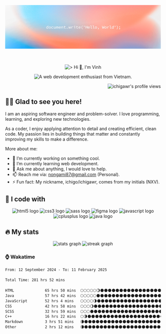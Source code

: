 <div align="center">
  <img
    src="assets/banner.png"
    alt="banner"
  />
</div>

<br />
<br />

<p align="center">
  <img src="https://readme-typing-svg.demolab.com?font=Fira+Code&size=32&duration=3000&pause=500&center=true&width=435&height=50&lines=%3E+Hi+%F0%9F%91%8B%2C+;I'm+Vinh" alt="> Hi 👋, I'm Vinh" />
</p>

<p align="center">
  <img src="https://readme-typing-svg.demolab.com?font=Fira+Code&duration=3500&pause=0&center=true&repeat=false&width=600&height=30&lines=A+web+development+enthusiast+from+Vietnam." alt="A web development enthusiast from Vietnam." />
</p>

<p align="right">
  <img
    src="https://komarev.com/ghpvc/?username=ichigawr&label=Profile%20views&color=0e75b6&style=for-the-badge"
    alt="ichigawr's profile views"
  />
</p>

<h2 align="left">🙋‍♂️ Glad to see you here!</h2>

<p align="left">I am an aspiring software engineer and problem-solver. I love programming, learning, and exploring new technologies.</p>

<p align="left">
  As a coder, I enjoy applying attention to detail and creating efficient, clean code.
  My passion lies in building things that matter and constantly improving my skills to make a difference.
</p>

<p>More about me:</p>

<ul align="left">
  <li>🔭 I’m currently working on something cool.</li>
  <li>🌱 I’m currently learning web development.</li>
  <li>💬 Ask me about anything, I would love to help.</li>
  <li>📫 Reach me via: <a href="mailto:nongami87@gmail.com">nongami87@gmail.com</a> (Personal).</li>
  <li>⚡ Fun fact: My nickname, ichigo/ichigawr, comes from my initials (NXV).</li>
</ul>

<h2 align="left">🔧 I code with</h2>

<div align="center">
  <img src="https://cdn.jsdelivr.net/gh/devicons/devicon/icons/html5/html5-original.svg" height="40" width="60" alt="html5 logo" />
  <img src="https://cdn.jsdelivr.net/gh/devicons/devicon/icons/css3/css3-original.svg" height="40" width="60" alt="css3 logo" />
  <img src="https://cdn.jsdelivr.net/gh/devicons/devicon/icons/sass/sass-original.svg" height="40" width="60" alt="sass logo" />
  <img src="https://cdn.jsdelivr.net/gh/devicons/devicon/icons/figma/figma-original.svg" height="40" width="60" alt="figma logo" />
  <img src="https://cdn.jsdelivr.net/gh/devicons/devicon/icons/javascript/javascript-original.svg" height="40" width="60" alt="javascript logo" />
  <img src="https://cdn.jsdelivr.net/gh/devicons/devicon/icons/cplusplus/cplusplus-original.svg" height="40" width="60" alt="cplusplus logo" />
  <img src="https://cdn.jsdelivr.net/gh/devicons/devicon/icons/java/java-original.svg" height="40" width="60" alt="java logo" />
  <!-- <img src="https://skillicons.dev/icons?i=html,css,sass,figma,js,cpp,java,git,github" alt="dev icons" /> -->
</div>

<h2 align="left">🔥 My stats</h2>

<div align="center">
  <!-- Stats Card -->
  <picture>
    <source
      srcset="https://github-readme-stats.vercel.app/api?username=ichigawr&hide_title=true&rank_icon=github&show_icons=true&include_all_commits=true&count_private=true&disable_animations=false&theme=dracula&locale=en&hide_border=true&order=1"
      media="(prefers-color-scheme: dark)"
    />
    <source
      srcset="https://github-readme-stats.vercel.app/api?username=ichigawr&hide_title=true&rank_icon=github&show_icons=true&include_all_commits=true&count_private=true&disable_animations=false&locale=en&order=1"
      media="(prefers-color-scheme: light), (prefers-color-scheme: no-preference)"
    />
    <img src="https://github-readme-stats.vercel.app/api?username=ichigawr" height="150" alt="stats graph"  />
  </picture>
  <!-- Streak Card -->
  <picture>
    <source
      srcset="https://github-readme-streak-stats-ichigawr.vercel.app?user=ichigawr&locale=en&theme=dracula&hide_border=true&order=3"
      media="(prefers-color-scheme: dark)"
    />
    <source
      srcset="https://github-readme-streak-stats-ichigawr.vercel.app?user=ichigawr&locale=en&order=3"
      media="(prefers-color-scheme: light), (prefers-color-scheme: no-preference)"
    />
    <img src="https://github-readme-streak-stats-ichigawr.vercel.app?user=ichigawr" height="150" alt="streak graph"  />
  </picture>
</div>

<h3>⌚ Wakatime</h3>

<!--START_SECTION:waka-->

```txt
From: 12 September 2024 - To: 11 February 2025

Total Time: 281 hrs 52 mins

HTML              65 hrs 50 mins  🌕🌕🌕🌕🌕🌖🌑🌑🌑🌑🌑🌑🌑🌑🌑🌑🌑🌑🌑🌑🌑🌑🌑🌑🌑   23.17 %
Java              57 hrs 42 mins  🌕🌕🌕🌕🌕🌑🌑🌑🌑🌑🌑🌑🌑🌑🌑🌑🌑🌑🌑🌑🌑🌑🌑🌑🌑   20.31 %
JavaScript        52 hrs 4 mins   🌕🌕🌕🌕🌗🌑🌑🌑🌑🌑🌑🌑🌑🌑🌑🌑🌑🌑🌑🌑🌑🌑🌑🌑🌑   18.33 %
CSS               42 hrs 58 mins  🌕🌕🌕🌖🌑🌑🌑🌑🌑🌑🌑🌑🌑🌑🌑🌑🌑🌑🌑🌑🌑🌑🌑🌑🌑   15.13 %
SCSS              32 hrs 59 mins  🌕🌕🌕🌑🌑🌑🌑🌑🌑🌑🌑🌑🌑🌑🌑🌑🌑🌑🌑🌑🌑🌑🌑🌑🌑   11.61 %
C++               16 hrs 22 mins  🌕🌗🌑🌑🌑🌑🌑🌑🌑🌑🌑🌑🌑🌑🌑🌑🌑🌑🌑🌑🌑🌑🌑🌑🌑   05.77 %
Markdown          3 hrs 51 mins   🌘🌑🌑🌑🌑🌑🌑🌑🌑🌑🌑🌑🌑🌑🌑🌑🌑🌑🌑🌑🌑🌑🌑🌑🌑   01.36 %
Other             2 hrs 12 mins   🌘🌑🌑🌑🌑🌑🌑🌑🌑🌑🌑🌑🌑🌑🌑🌑🌑🌑🌑🌑🌑🌑🌑🌑🌑   00.78 %
```

<!--END_SECTION:waka-->
